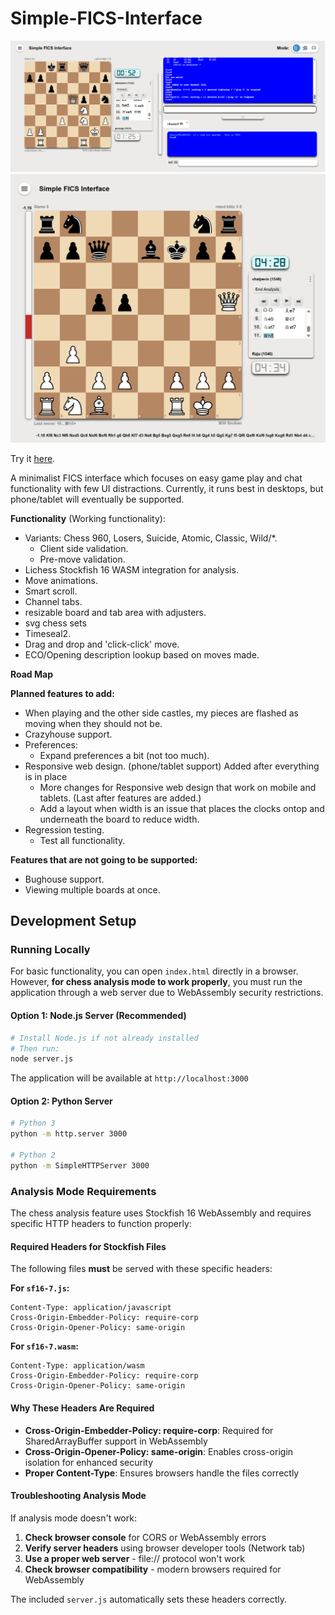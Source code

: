 # Simple-FICS-Interface

<img src="docs/screenshot.png">
<img src="docs/analysis-screenshot.png">

Try it <a href="https://simple-fics-interface.pages.dev/" target="_blank">here</a>.

A minimalist FICS interface which focuses on easy game play and chat functionality with few UI distractions. Currently,
it runs best in desktops, but phone/tablet will eventually be supported.

**Functionality** (Working functionality):

- Variants: Chess 960, Losers, Suicide, Atomic, Classic, Wild/*.
    - Client side validation.
    - Pre-move validation.
- Lichess Stockfish 16 WASM integration for analysis.
- Move animations.
- Smart scroll.
- Channel tabs.
- resizable board and tab area with adjusters.
- svg chess sets
- Timeseal2.
- Drag and drop and 'click-click' move.
- ECO/Opening description lookup based on moves made.

**Road Map**

**Planned features to add:**

- When playing and the other side castles, my pieces are
  flashed as moving when they should not be.
- Crazyhouse support.
- Preferences:
    - Expand preferences a bit (not too much).
- Responsive web design. (phone/tablet support)
  Added after everything is in place
    - More changes for Responsive web design that work on mobile and tablets. (Last after features are added.)
    - Add a layout when width is an issue that places the clocks ontop and underneath the board to reduce width.
- Regression testing.
    - Test all functionality.

**Features that are not going to be supported:**

- Bughouse support.
- Viewing multiple boards at once.

## Development Setup

### Running Locally

For basic functionality, you can open `index.html` directly in a browser. However, **for chess analysis mode to work
properly**, you must run the application through a web server due to WebAssembly security restrictions.

#### Option 1: Node.js Server (Recommended)

```bash
# Install Node.js if not already installed
# Then run:
node server.js
```

The application will be available at `http://localhost:3000`

#### Option 2: Python Server

```bash
# Python 3
python -m http.server 3000

# Python 2
python -m SimpleHTTPServer 3000
```

### Analysis Mode Requirements

The chess analysis feature uses Stockfish 16 WebAssembly and requires specific HTTP headers to function properly:

#### Required Headers for Stockfish Files

The following files **must** be served with these specific headers:

**For `sf16-7.js`:**

```
Content-Type: application/javascript
Cross-Origin-Embedder-Policy: require-corp
Cross-Origin-Opener-Policy: same-origin
```

**For `sf16-7.wasm`:**

```
Content-Type: application/wasm
Cross-Origin-Embedder-Policy: require-corp
Cross-Origin-Opener-Policy: same-origin
```

#### Why These Headers Are Required

- **Cross-Origin-Embedder-Policy: require-corp**: Required for SharedArrayBuffer support in WebAssembly
- **Cross-Origin-Opener-Policy: same-origin**: Enables cross-origin isolation for enhanced security
- **Proper Content-Type**: Ensures browsers handle the files correctly

#### Troubleshooting Analysis Mode

If analysis mode doesn't work:

1. **Check browser console** for CORS or WebAssembly errors
2. **Verify server headers** using browser developer tools (Network tab)
3. **Use a proper web server** - file:// protocol won't work
4. **Check browser compatibility** - modern browsers required for WebAssembly

The included `server.js` automatically sets these headers correctly.